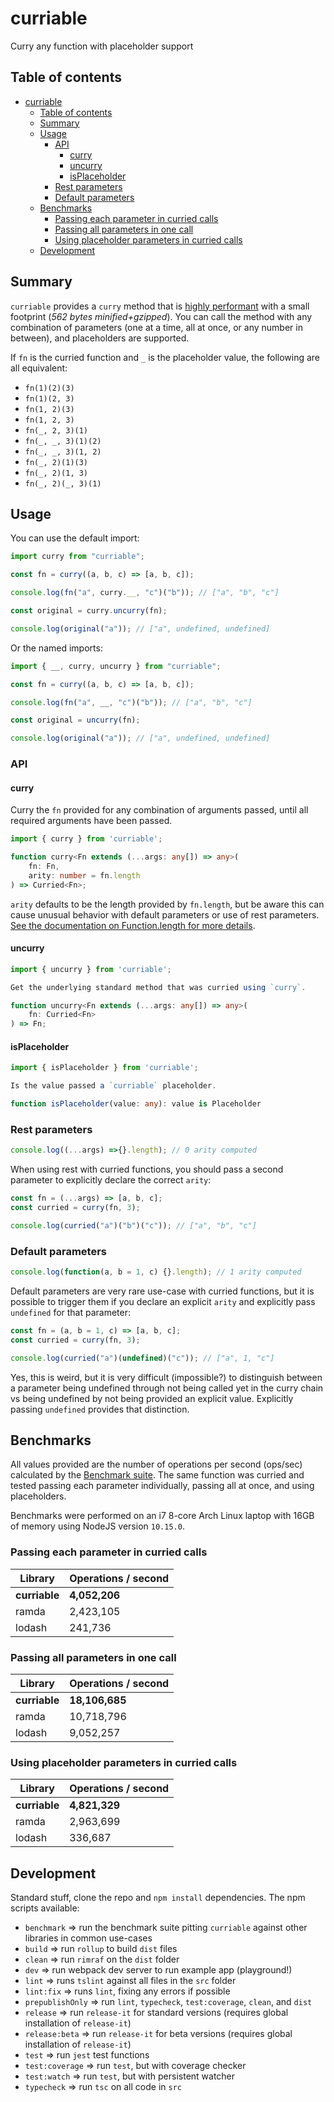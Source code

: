# curriable

Curry any function with placeholder support

## Table of contents

- [curriable](#curriable)
  - [Table of contents](#Table-of-contents)
  - [Summary](#Summary)
  - [Usage](#Usage)
    - [API](#API)
      - [curry](#curry)
      - [uncurry](#uncurry)
      - [isPlaceholder](#isPlaceholder)
    - [Rest parameters](#Rest-parameters)
    - [Default parameters](#Default-parameters)
  - [Benchmarks](#Benchmarks)
    - [Passing each parameter in curried calls](#Passing-each-parameter-in-curried-calls)
    - [Passing all parameters in one call](#Passing-all-parameters-in-one-call)
    - [Using placeholder parameters in curried calls](#Using-placeholder-parameters-in-curried-calls)
  - [Development](#Development)

## Summary

`curriable` provides a `curry` method that is [highly performant](#benchmarks) with a small footprint (_562 bytes minified+gzipped_). You can call the method with any combination of parameters (one at a time, all at once, or any number in between), and placeholders are supported.

If `fn` is the curried function and `_` is the placeholder value, the following are all equivalent:

- `fn(1)(2)(3)`
- `fn(1)(2, 3)`
- `fn(1, 2)(3)`
- `fn(1, 2, 3)`
- `fn(_, 2, 3)(1)`
- `fn(_, _, 3)(1)(2)`
- `fn(_, _, 3)(1, 2)`
- `fn(_, 2)(1)(3)`
- `fn(_, 2)(1, 3)`
- `fn(_, 2)(_, 3)(1)`

## Usage

You can use the default import:

```ts
import curry from "curriable";

const fn = curry((a, b, c) => [a, b, c]);

console.log(fn("a", curry.__, "c")("b")); // ["a", "b", "c"]

const original = curry.uncurry(fn);

console.log(original("a")); // ["a", undefined, undefined]
```

Or the named imports:

```ts
import { __, curry, uncurry } from "curriable";

const fn = curry((a, b, c) => [a, b, c]);

console.log(fn("a", __, "c")("b")); // ["a", "b", "c"]

const original = uncurry(fn);

console.log(original("a")); // ["a", undefined, undefined]
```

### API

#### curry

Curry the `fn` provided for any combination of arguments passed, until all required arguments have been passed.

```ts
import { curry } from 'curriable';

function curry<Fn extends (...args: any[]) => any>(
    fn: Fn, 
    arity: number = fn.length
) => Curried<Fn>;
```

`arity` defaults to be the length provided by `fn.length`, but be aware this can cause unusual behavior with default parameters or use of rest parameters. [See the documentation on Function.length for more details](https://developer.mozilla.org/en-US/docs/Web/JavaScript/Reference/Global_Objects/Function/length).

#### uncurry

```ts
import { uncurry } from 'curriable';

Get the underlying standard method that was curried using `curry`.

function uncurry<Fn extends (...args: any[]) => any>(
    fn: Curried<Fn>
) => Fn;
```

#### isPlaceholder

```ts
import { isPlaceholder } from 'curriable';

Is the value passed a `curriable` placeholder.

function isPlaceholder(value: any): value is Placeholder
```

### Rest parameters

```ts
console.log((...args) =>{}.length); // 0 arity computed
```

When using rest with curried functions, you should pass a second parameter to explicitly declare the correct `arity`:

```ts
const fn = (...args) => [a, b, c];
const curried = curry(fn, 3);

console.log(curried("a")("b")("c")); // ["a", "b", "c"]
```

### Default parameters

```ts
console.log(function(a, b = 1, c) {}.length); // 1 arity computed
```

Default parameters are very rare use-case with curried functions, but it is possible to trigger them if you declare an explicit `arity` and explicitly pass `undefined` for that parameter:

```ts
const fn = (a, b = 1, c) => [a, b, c];
const curried = curry(fn, 3);

console.log(curried("a")(undefined)("c")); // ["a", 1, "c"]
```

Yes, this is weird, but it is very difficult (impossible?) to distinguish between a parameter being undefined through not being called yet in the curry chain vs being undefined by not being provided an explicit value. Explicitly passing `undefined` provides that distinction.

## Benchmarks

All values provided are the number of operations per second (ops/sec) calculated by the [Benchmark suite](https://benchmarkjs.com/). The same function was curried and tested passing each parameter individually, passing all at once, and using placeholders.

Benchmarks were performed on an i7 8-core Arch Linux laptop with 16GB of memory using NodeJS version `10.15.0`.

### Passing each parameter in curried calls

| Library       | Operations / second |
| ------------- | ------------------- |
| **curriable** | **4,052,206**       |
| ramda         | 2,423,105           |
| lodash        | 241,736             |

### Passing all parameters in one call

| Library       | Operations / second |
| ------------- | ------------------- |
| **curriable** | **18,106,685**      |
| ramda         | 10,718,796          |
| lodash        | 9,052,257           |

### Using placeholder parameters in curried calls

| Library       | Operations / second |
| ------------- | ------------------- |
| **curriable** | **4,821,329**       |
| ramda         | 2,963,699           |
| lodash        | 336,687             |

## Development

Standard stuff, clone the repo and `npm install` dependencies. The npm scripts available:

- `benchmark` => run the benchmark suite pitting `curriable` against other libraries in common use-cases
- `build` => run `rollup` to build `dist` files
- `clean` => run `rimraf` on the `dist` folder
- `dev` => run webpack dev server to run example app (playground!)
- `lint` => runs `tslint` against all files in the `src` folder
- `lint:fix` => runs `lint`, fixing any errors if possible
- `prepublishOnly` => run `lint`, `typecheck`, `test:coverage`, `clean`, and `dist`
- `release` => run `release-it` for standard versions (requires global installation of `release-it`)
- `release:beta` => run `release-it` for beta versions (requires global installation of `release-it`)
- `test` => run `jest` test functions
- `test:coverage` => run `test`, but with coverage checker
- `test:watch` => run `test`, but with persistent watcher
- `typecheck` => run `tsc` on all code in `src`
